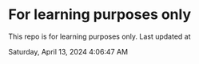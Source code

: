 # For learning purposes only
This repo is for learning purposes only.
Last updated at

Saturday, April 13, 2024 4:06:47 AM

